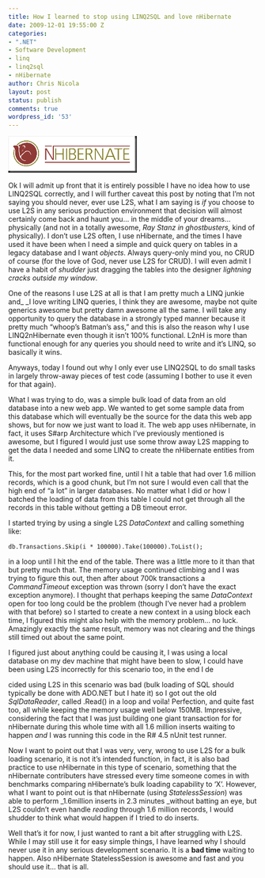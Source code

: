 ```yaml
---
title: How I learned to stop using LINQ2SQL and love nHibernate
date: 2009-12-01 19:55:00 Z
categories:
- ".NET"
- Software Development
- linq
- linq2sql
- nHibernate
author: Chris Nicola
layout: post
status: publish
comments: true
wordpress_id: '53'
---
```


![NHLogoSmall][1]

Ok I will admit up front that it is entirely possible I have no idea how to use LINQ2SQL correctly, and I will further caveat this post by noting that I’m not saying you should never, ever use L2S, what I am saying is _if_ you choose to use L2S in any serious production environment that decision will almost certainly come back and haunt you… in the middle of your dreams… physically (and not in a totally awesome, _Ray Stanz in ghostbusters,_ kind of physically).  I don’t use L2S often, I use nHibernate, and the times I have used it have been when I need a simple and quick query on tables in a legacy database and I want _objects_.  Always query-only mind you, no CRUD of course (for the love of God, never use L2S for CRUD).  I will even admit I have a habit of *shudder* just dragging the tables into the designer *lightning cracks outside my window*.

<!--more-->

One of the reasons I use L2S at all is that I am pretty much a LINQ junkie and_ _I love writing LINQ queries, I think they are awesome, maybe not quite generics awesome but pretty damn awesome all the same.  I will take any opportunity to query the database in a strongly typed manner because it pretty much “whoop’s Batman’s ass,” and this is also the reason why I use LINQ2nHibernate even though it isn’t 100% functional.  L2nH is more than functional enough for any queries you should need to write and it’s LINQ, so basically it wins.

Anyways, today I found out why I only ever use LINQ2SQL to do small tasks in largely throw-away pieces of test code (assuming I bother to use it even for that again).

What I was trying to do, was a simple bulk load of data from an old database into a new web app.  We wanted to get some sample data from this database which will eventually be the source for the data this web app shows, but for now we just want to load it.  The web app uses nHibernate, in fact, it uses S#arp Architecture which I’ve previously mentioned is awesome, but I figured I would just use some throw away L2S mapping to get the data I needed and some LINQ to create the nHibernate entities from it.

This, for the most part worked fine, until I hit a table that had over 1.6 million records, which is a good chunk, but I’m not sure I would even call that the high end of “a lot” in larger databases.  No matter what I did or how I batched the loading of data from this table I could not get through all the records in this table without getting a DB timeout error. 

I started trying by using a single L2S _DataContext_ and calling something like:
    
    db.Transactions.Skip(i * 100000).Take(100000).ToList();

in a loop until I hit the end of the table.  There was a little more to it than that but pretty much that.  The memory usage continued climbing and I was trying to figure this out, then after about 700k transactions a _CommandTimeout_ exception was thrown (sorry I don’t have the exact exception anymore).  I thought that perhaps keeping the same _DataContext_ open for too long could be the problem (though I’ve never had a problem with that before) so I started to create a new context in a using block each time, I figured this might also help with the memory problem… no luck.  Amazingly exactly the same result, memory was not clearing and the things still timed out about the same point.

I figured just about anything could be causing it, I was using a local database on my dev machine that might have been to slow, I could have been using L2S incorrectly for this scenario too, in the end I de

cided using L2S in this scenario was bad (bulk loading of SQL should typically be done with ADO.NET but I hate it) so I got out the old _SqlDataReader_, called .Read() in a loop and voila! Perfection, and quite fast too, all while keeping the memory usage well below 150MB.  Impressive, considering the fact that I was just building one giant transaction for for nHibernate during this whole time with all 1.6 million inserts waiting to happen _and_ I was running this code in the R# 4.5 nUnit test runner.

Now I want to point out that I was very, very, wrong to use L2S for a bulk loading scenario, it is not it’s intended function, in fact, it is also bad practice to use nHibernate in this type of scenario, something that the nHibernate contributers have stressed every time someone comes in with benchmarks comparing nHibernate’s bulk loading capability to ‘X’.  However, what I want to point out is that nHibernate (using _StatelessSession_) was able to perform _1.6million inserts in 2.3 minutes _without batting an eye, but L2S couldn’t even handle _reading_ through 1.6 million records, I would shudder to think what would happen if I tried to do inserts.

Well that’s it for now, I just wanted to rant a bit after struggling with L2S.  While I may still use it for easy simple things, I have learned why I should never use it in any serious development scenario.  It is a **bad time** waiting to happen.  Also nHibernate StatelessSession is awesome and fast and you should use it… that is all.

   [1]: /images/NHLogoSmall1.gif (NHLogoSmall)

